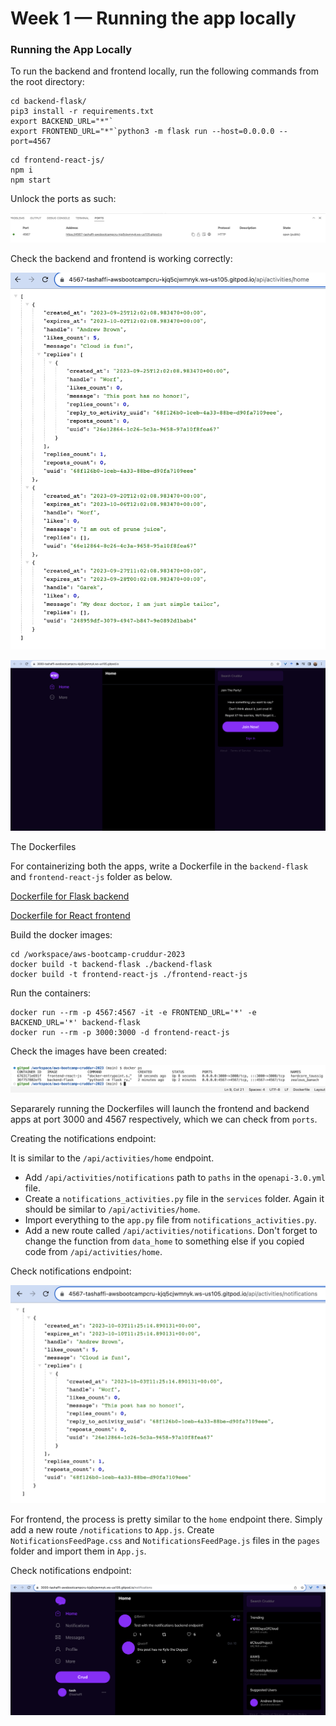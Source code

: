 # Week 1 — Running the app locally

### Running the App Locally

To run the backend and frontend locally, run the following commands from the root directory:

```
cd backend-flask/
pip3 install -r requirements.txt
export BACKEND_URL="*"`
export FRONTEND_URL="*"`python3 -m flask run --host=0.0.0.0 --port=4567
```
```
cd frontend-react-js/
npm i
npm start
```

Unlock the ports as such:

![Unlock Port](https://github.com/tashaffi/aws-bootcamp-cruddur-2023/blob/main/journal/Assets/Week1/unlock_ports.png)

Check the backend and frontend is working correctly:

![Backend API Response](https://github.com/tashaffi/aws-bootcamp-cruddur-2023/blob/main/journal/Assets/Week1/backend_response_JSON.png)

![Frontend API Response](https://github.com/tashaffi/aws-bootcamp-cruddur-2023/blob/main/journal/Assets/Week1/frontend_response.png)


The Dockerfiles 

For containerizing both the apps, write a Dockerfile in the `backend-flask` and `frontend-react-js` folder as below.

[Dockerfile for Flask backend](https://github.com/tashaffi/aws-bootcamp-cruddur-2023/blob/main/backend-flask/Dockerfile)

[Dockerfile for React frontend](https://github.com/tashaffi/aws-bootcamp-cruddur-2023/blob/main/frontend-react-js/Dockerfile)

Build the docker images:

```
cd /workspace/aws-bootcamp-cruddur-2023
docker build -t backend-flask ./backend-flask
docker build -t frontend-react-js ./frontend-react-js
```

Run the containers:

```
docker run --rm -p 4567:4567 -it -e FRONTEND_URL='*' -e BACKEND_URL='*' backend-flask
docker run --rm -p 3000:3000 -d frontend-react-js
```

Check the images have been created:

![Check Docker Up](https://github.com/tashaffi/aws-bootcamp-cruddur-2023/blob/main/journal/Assets/Week1/check_docker_up.png)


Separarely running the Dockerfiles will launch the frontend and backend apps at port 3000 and 4567 respectively, which we can check from `ports`.

Creating the notifications endpoint:

It is similar to the `/api/activities/home` endpoint.

- Add `/api/activities/notifications` path to `paths` in the `openapi-3.0.yml` file. 
- Create a `notifications_activities.py` file in the `services` folder. Again it should be similar to `/api/activities/home`. 
- Import everything to the `app.py` file from `notifications_activities.py`.
- Add a new route called `/api/activities/notifications`. Don't forget to change the function from `data_home` to something else if you copied code from `/api/activities/home`.

Check notifications endpoint: 

![Check Notifications Backend](https://github.com/tashaffi/aws-bootcamp-cruddur-2023/blob/main/journal/Assets/Week1/backend_notifications.png)


For frontend, the process is pretty similar to the `home` endpoint there. Simply add a new route `/notifications` to `App.js`. Create `NotificationsFeedPage.css` and `NotificationsFeedPage.js` files in the `pages` folder and import them in `App.js`. 

Check notifications endpoint: 

![Check Notifications Frontend](https://github.com/tashaffi/aws-bootcamp-cruddur-2023/blob/main/journal/Assets/Week1/frontend_notification.png)